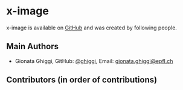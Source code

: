 # x-image

x-image is available on [GitHub](https://github.com/ghiggi/x-image) and was created by following people.

## Main Authors

- Gionata Ghiggi, GitHub: [@ghiggi](https://github.com/ghiggi), Email:  <gionata.ghiggi@epfl.ch>

## Contributors (in order of contributions)


